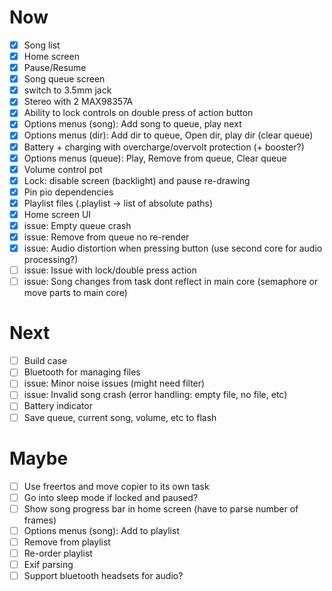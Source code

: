 # Now
- [x] Song list
- [x] Home screen
- [x] Pause/Resume
- [x] Song queue screen
- [x] switch to 3.5mm jack
- [x] Stereo with 2 MAX98357A
- [x] Ability to lock controls on double press of action button
- [x] Options menus (song): Add song to queue, play next
- [x] Options menus (dir): Add dir to queue, Open dir, play dir (clear queue)
- [x] Battery + charging with overcharge/overvolt protection (+ booster?)
- [x] Options menus (queue): Play, Remove from queue, Clear queue
- [x] Volume control pot
- [x] Lock: disable screen (backlight) and pause re-drawing
- [x] Pin pio dependencies
- [x] Playlist files (.playlist -> list of absolute paths)
- [x] Home screen UI
- [x] issue: Empty queue crash
- [x] issue: Remove from queue no re-render
- [x] issue: Audio distortion when pressing button (use second core for audio processing?)
- [ ] issue: Issue with lock/double press action
- [ ] issue: Song changes from task dont reflect in main core (semaphore or move parts to main core)

# Next
- [ ] Build case
- [ ] Bluetooth for managing files
- [ ] issue: Minor noise issues (might need filter)
- [ ] issue: Invalid song crash (error handling: empty file, no file, etc)
- [ ] Battery indicator
- [ ] Save queue, current song, volume, etc to flash

# Maybe
- [ ] Use freertos and move copier to its own task
- [ ] Go into sleep mode if locked and paused?
- [ ] Show song progress bar in home screen (have to parse number of frames)
- [ ] Options menus (song): Add to playlist
- [ ] Remove from playlist
- [ ] Re-order playlist
- [ ] Exif parsing
- [ ] Support bluetooth headsets for audio?
